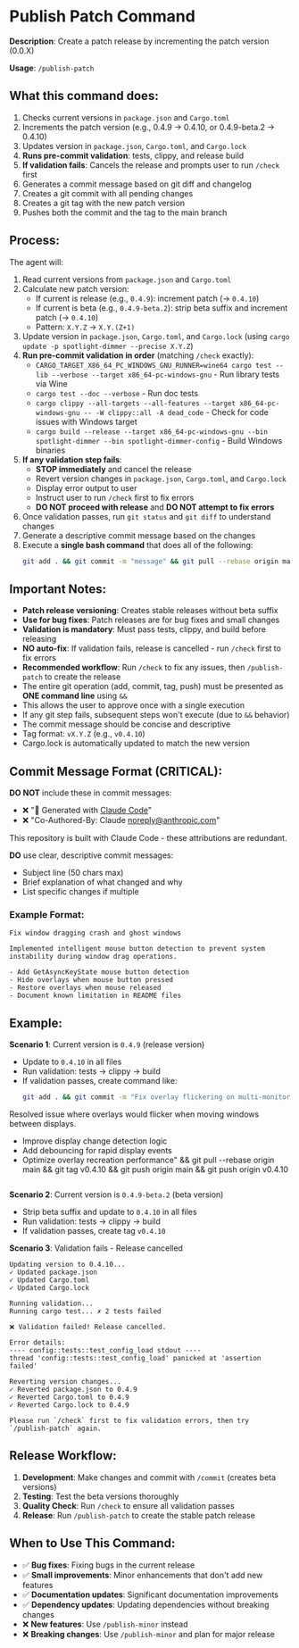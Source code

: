 # Publish Patch Command

**Description**: Create a patch release by incrementing the patch version (0.0.X)

**Usage**: `/publish-patch`

## What this command does:

1. Checks current versions in `package.json` and `Cargo.toml`
2. Increments the patch version (e.g., 0.4.9 → 0.4.10, or 0.4.9-beta.2 → 0.4.10)
3. Updates version in `package.json`, `Cargo.toml`, and `Cargo.lock`
4. **Runs pre-commit validation**: tests, clippy, and release build
5. **If validation fails**: Cancels the release and prompts user to run `/check` first
6. Generates a commit message based on git diff and changelog
7. Creates a git commit with all pending changes
8. Creates a git tag with the new patch version
9. Pushes both the commit and the tag to the main branch

## Process:

The agent will:
1. Read current versions from `package.json` and `Cargo.toml`
2. Calculate new patch version:
   - If current is release (e.g., `0.4.9`): increment patch (→ `0.4.10`)
   - If current is beta (e.g., `0.4.9-beta.2`): strip beta suffix and increment patch (→ `0.4.10`)
   - Pattern: `X.Y.Z` → `X.Y.(Z+1)`
3. Update version in `package.json`, `Cargo.toml`, and `Cargo.lock` (using `cargo update -p spotlight-dimmer --precise X.Y.Z`)
4. **Run pre-commit validation in order** (matching `/check` exactly):
   - `CARGO_TARGET_X86_64_PC_WINDOWS_GNU_RUNNER=wine64 cargo test --lib --verbose --target x86_64-pc-windows-gnu` - Run library tests via Wine
   - `cargo test --doc --verbose` - Run doc tests
   - `cargo clippy --all-targets --all-features --target x86_64-pc-windows-gnu -- -W clippy::all -A dead_code` - Check for code issues with Windows target
   - `cargo build --release --target x86_64-pc-windows-gnu --bin spotlight-dimmer --bin spotlight-dimmer-config` - Build Windows binaries
5. **If any validation step fails**:
   - **STOP immediately** and cancel the release
   - Revert version changes in `package.json`, `Cargo.toml`, and `Cargo.lock`
   - Display error output to user
   - Instruct user to run `/check` first to fix errors
   - **DO NOT proceed with release** and **DO NOT attempt to fix errors**
6. Once validation passes, run `git status` and `git diff` to understand changes
7. Generate a descriptive commit message based on the changes
8. Execute a **single bash command** that does all of the following:
   ```bash
   git add . && git commit -m "message" && git pull --rebase origin main && git tag vX.Y.Z && git push origin main && git push origin vX.Y.Z
   ```

## Important Notes:

- **Patch release versioning**: Creates stable releases without beta suffix
- **Use for bug fixes**: Patch releases are for bug fixes and small changes
- **Validation is mandatory**: Must pass tests, clippy, and build before releasing
- **NO auto-fix**: If validation fails, release is cancelled - run `/check` first to fix errors
- **Recommended workflow**: Run `/check` to fix any issues, then `/publish-patch` to create the release
- The entire git operation (add, commit, tag, push) must be presented as **ONE command line** using `&&`
- This allows the user to approve once with a single execution
- If any git step fails, subsequent steps won't execute (due to `&&` behavior)
- The commit message should be concise and descriptive
- Tag format: `vX.Y.Z` (e.g., `v0.4.10`)
- Cargo.lock is automatically updated to match the new version

## Commit Message Format (CRITICAL):

**DO NOT** include these in commit messages:
- ❌ "🤖 Generated with [Claude Code](https://claude.com/claude-code)"
- ❌ "Co-Authored-By: Claude <noreply@anthropic.com>"

This repository is built with Claude Code - these attributions are redundant.

**DO** use clear, descriptive commit messages:
- Subject line (50 chars max)
- Brief explanation of what changed and why
- List specific changes if multiple

### Example Format:
```
Fix window dragging crash and ghost windows

Implemented intelligent mouse button detection to prevent system instability during window drag operations.

- Add GetAsyncKeyState mouse button detection
- Hide overlays when mouse button pressed
- Restore overlays when mouse released
- Document known limitation in README files
```

## Example:

**Scenario 1**: Current version is `0.4.9` (release version)
- Update to `0.4.10` in all files
- Run validation: tests → clippy → build
- If validation passes, create command like:
  ```bash
  git add . && git commit -m "Fix overlay flickering on multi-monitor setups

Resolved issue where overlays would flicker when moving windows between displays.

- Improve display change detection logic
- Add debouncing for rapid display events
- Optimize overlay recreation performance" && git pull --rebase origin main && git tag v0.4.10 && git push origin main && git push origin v0.4.10
  ```

**Scenario 2**: Current version is `0.4.9-beta.2` (beta version)
- Strip beta suffix and update to `0.4.10` in all files
- Run validation: tests → clippy → build
- If validation passes, create tag `v0.4.10`

**Scenario 3**: Validation fails - Release cancelled
```
Updating version to 0.4.10...
✓ Updated package.json
✓ Updated Cargo.toml
✓ Updated Cargo.lock

Running validation...
Running cargo test... ✗ 2 tests failed

❌ Validation failed! Release cancelled.

Error details:
---- config::tests::test_config_load stdout ----
thread 'config::tests::test_config_load' panicked at 'assertion failed'

Reverting version changes...
✓ Reverted package.json to 0.4.9
✓ Reverted Cargo.toml to 0.4.9
✓ Reverted Cargo.lock to 0.4.9

Please run `/check` first to fix validation errors, then try `/publish-patch` again.
```

## Release Workflow:

1. **Development**: Make changes and commit with `/commit` (creates beta versions)
2. **Testing**: Test the beta versions thoroughly
3. **Quality Check**: Run `/check` to ensure all validation passes
4. **Release**: Run `/publish-patch` to create the stable patch release

## When to Use This Command:

- ✅ **Bug fixes**: Fixing bugs in the current release
- ✅ **Small improvements**: Minor enhancements that don't add new features
- ✅ **Documentation updates**: Significant documentation improvements
- ✅ **Dependency updates**: Updating dependencies without breaking changes
- ❌ **New features**: Use `/publish-minor` instead
- ❌ **Breaking changes**: Use `/publish-minor` and plan for major release
